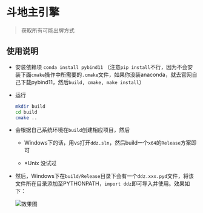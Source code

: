 # 斗地主引擎
>获取所有可能出牌方式

## 使用说明


- 安装依赖项 `conda install pybind11` （注意`pip install`不行，因为不会安装下面`cmake`操作中所需要的`.cmake`文件，如果你没装anaconda，就去官网自己下载pybind11，然后`build, cmake, make install`）

- 运行
    ```bash
    mkdir build
    cd build
    cmake ..
    ```

- 会根据自己系统环境在`build`创建相应项目，然后

    - Windows下的话，用vs打开`ddz.sln`，然后build一个`x64`的`Release`方案即可

    - \*Unix 没试过

- 然后，Windows下在`build/Release`目录下会有一个`ddz.xxx.pyd`文件，将该文件所在目录添加至PYTHONPATH，`import ddz`即可导入并使用。效果如下：

    ![效果图](https://github.com/skyduy/ddz_moves/blob/master/%E6%95%88%E6%9E%9C.jpg)
